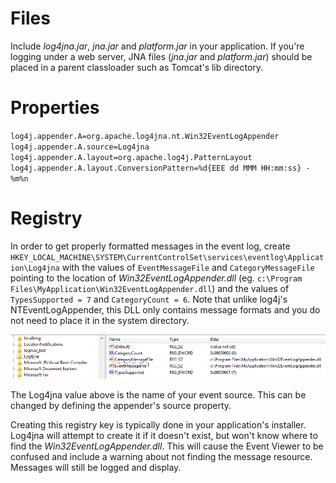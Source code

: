 Files
=====

Include *log4jna.jar*, *jna.jar* and *platform.jar* in your application. If you're logging under a web server, JNA files (*jna.jar* and *platform.jar*) should be placed in a parent classloader such as Tomcat's lib directory.

Properties
==========

`log4j.appender.A=org.apache.log4jna.nt.Win32EventLogAppender
log4j.appender.A.source=Log4jna
log4j.appender.A.layout=org.apache.log4j.PatternLayout 
log4j.appender.A.layout.ConversionPattern=%d{EEE dd MMM HH:mm:ss} - %m%n`

Registry
========

In order to get properly formatted messages in the event log, create `HKEY_LOCAL_MACHINE\SYSTEM\CurrentControlSet\services\eventlog\Application\Log4jna` with the values of `EventMessageFile` and `CategoryMessageFile` pointing to the location of *Win32EventLogAppender.dll* (eg. `c:\Program Files\MyApplication\Win32EventLogAppender.dll`) and the values of `TypesSupported = 7` and `CategoryCount = 6`. Note that unlike log4j's NTEventLogAppender, this DLL only contains message formats and you do not need to place it in the system directory.

![org.apache.log4jna.nt.Win32EventLogAppender registry](org.apache.log4jna.nt.Win32EventLogAppender.registry.png?raw=true "Registry")

The Log4jna value above is the name of your event source. This can be changed by defining the appender's source property.

Creating this registry key is typically done in your application's installer. Log4jna will attempt to create it if it doesn't exist, but won't know where to find the *Win32EventLogAppender.dll*. This will cause the Event Viewer to be confused and include a warning about not finding the message resource. Messages will still be logged and display.
